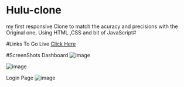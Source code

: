 # Hulu-clone
my first responsive Clone to match the acuracy and precisions  with the Original one, Using HTML ,CSS and bit of JavaScript#

#Links 
To Go Live [Click Here](https://prathamesh18x.github.io/hulu-clone/)


#ScreenShots
Dashboard 
![image](https://github.com/Prathamesh18X/hulu-clone/assets/109477390/8f1f9ae9-1f3f-4448-9755-2c80b7da2e08)

![image](https://github.com/Prathamesh18X/hulu-clone/assets/109477390/1b94014d-0de6-41a0-a12e-b0b6e3aa4b2a)

Login Page
![image](https://github.com/Prathamesh18X/hulu-clone/assets/109477390/c1c77998-641f-4529-9215-88e239e0e741)
